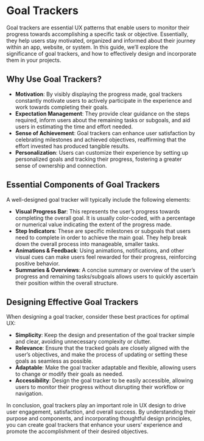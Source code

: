 # Goal Trackers

Goal trackers are essential UX patterns that enable users to monitor their progress towards accomplishing a specific task or objective. Essentially, they help users stay motivated, organized and informed about their journey within an app, website, or system. In this guide, we’ll explore the significance of goal trackers, and how to effectively design and incorporate them in your projects.

## Why Use Goal Trackers?

- **Motivation**: By visibly displaying the progress made, goal trackers constantly motivate users to actively participate in the experience and work towards completing their goals.
- **Expectation Management**: They provide clear guidance on the steps required, inform users about the remaining tasks or subgoals, and aid users in estimating the time and effort needed.
- **Sense of Achievement**: Goal trackers can enhance user satisfaction by celebrating milestones and achieved objectives, reaffirming that the effort invested has produced tangible results.
- **Personalization**: Users can customize their experience by setting up personalized goals and tracking their progress, fostering a greater sense of ownership and connection.

## Essential Components of Goal Trackers

A well-designed goal tracker will typically include the following elements:

- **Visual Progress Bar**: This represents the user’s progress towards completing the overall goal. It is usually color-coded, with a percentage or numerical value indicating the extent of the progress made.
- **Step Indicators**: These are specific milestones or subgoals that users need to complete in order to achieve the main goal. They help break down the overall process into manageable, smaller tasks.
- **Animations & Feedback**: Using animations, notifications, and other visual cues can make users feel rewarded for their progress, reinforcing positive behavior.
- **Summaries & Overviews**: A concise summary or overview of the user’s progress and remaining tasks/subgoals allows users to quickly ascertain their position within the overall structure.

## Designing Effective Goal Trackers

When designing a goal tracker, consider these best practices for optimal UX:

- **Simplicity**: Keep the design and presentation of the goal tracker simple and clear, avoiding unnecessary complexity or clutter.
- **Relevance**: Ensure that the tracked goals are closely aligned with the user’s objectives, and make the process of updating or setting these goals as seamless as possible.
- **Adaptable**: Make the goal tracker adaptable and flexible, allowing users to change or modify their goals as needed.
- **Accessibility**: Design the goal tracker to be easily accessible, allowing users to monitor their progress without disrupting their workflow or navigation.

In conclusion, goal trackers play an important role in UX design to drive user engagement, satisfaction, and overall success. By understanding their purpose and components, and incorporating thoughtful design principles, you can create goal trackers that enhance your users’ experience and promote the accomplishment of their desired objectives.
